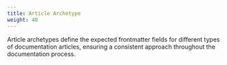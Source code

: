 ```yaml
---
title: Article Archetype
weight: 40
---
```

Article archetypes define the expected frontmatter fields for different types of documentation articles, ensuring a consistent approach throughout the documentation process.